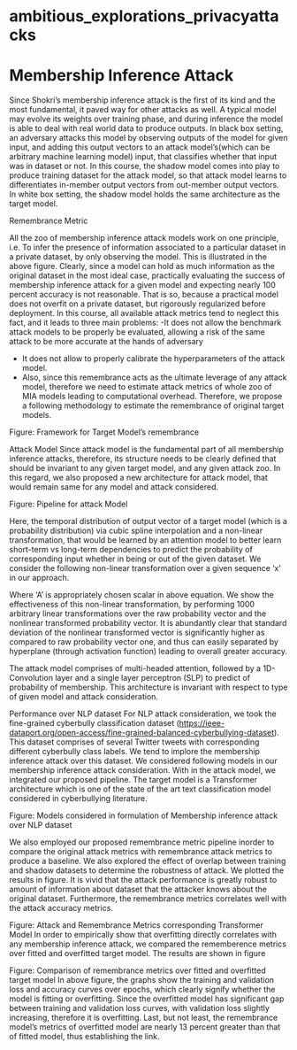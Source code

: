 # ambitious_explorations_privacyattacks

# Membership Inference Attack
 

Since Shokri’s membership inference attack is the first of its kind and the most fundamental, it paved way for other attacks as well. A typical model may evolve its weights over training phase, and during inference the model is able to deal with real world data to produce outputs. 
In black box setting, an adversary attacks this model by observing outputs of the model for given input, and adding this output vectors to an attack model’s(which can be arbitrary machine learning model) input, that classifies whether that input was in dataset or not.
In this course, the shadow model comes into play to produce training dataset for the attack model, so that attack model learns to differentiates in-member output vectors from out-member output vectors.
In white box setting, the shadow model holds the same architecture as the target model.

Remembrance Metric
 
All the zoo of membership inference attack models work on one principle, i.e. To infer the presence of information associated to a particular dataset in a private dataset, by only observing the model. This is illustrated in the above figure. Clearly, since a model can hold as much information as the original dataset in the most ideal case, practically evaluating the success of membership inference attack for a given model and expecting nearly 100 percent accuracy is not reasonable. That is so, because a practical model does not overfit on a private dataset, but rigorously regularized before deployment.
In this course, all available attack metrics tend to neglect this fact, and it leads to three main problems:
-It does not allow the benchmark attack models to be properly be evaluated, allowing a risk of the same attack to be more accurate at the hands of adversary
- It does not allow to properly calibrate the hyperparameters of the attack model.
- Also, since this remembrance acts as the ultimate leverage of any attack model, therefore we need to estimate attack metrics of whole zoo of MIA models leading to computational overhead.
Therefore, we propose a following methodology to estimate the remembrance of original target models.
 
Figure: Framework for Target Model’s remembrance

Attack Model
Since attack model is the fundamental part of all membership inference attacks, therefore, its structure needs to be clearly defined that should be invariant to any given target model, and any given attack zoo. In this regard, we also proposed a new architecture for attack model, that would remain same for any model and attack considered.


Figure: Pipeline for attack Model

Here, the temporal distribution of output vector of a target model (which is a probability distribution) via cubic spline interpolation and a non-linear transformation, that would be learned by an attention model to better learn short-term vs long-term dependencies to predict the probability of corresponding input whether in being or out of the given dataset. We consider the following non-linear transformation over a given sequence ‘x’ in our approach.
 
Where ‘A’ is appropriately chosen scalar in above equation. We show the effectiveness of this non-linear transformation, by performing 1000 arbitrary linear transformations over the raw probability vector and the nonlinear transformed probability vector. It is abundantly clear that standard deviation of the nonlinear transformed vector is significantly higher as compared to raw probability vector one, and thus can easily separated by hyperplane (through activation function) leading to overall greater accuracy.

 

 The attack model comprises of multi-headed attention, followed by a 1D-Convolution layer and a single layer perceptron (SLP) to predict of probability of membership. This architecture is invariant with respect to type of given model and attack consideration.



Performance over NLP dataset
For NLP attack consideration, we took the fine-grained cyberbully classification dataset (https://ieee-dataport.org/open-access/fine-grained-balanced-cyberbullying-dataset). This dataset comprises of several Twitter tweets with corresponding different cyberbully class labels. We tend to implore the membership inference attack over this dataset. We considered following models in our membership inference attack consideration. With in the attack model, we integrated our proposed pipeline. The target model is a Transformer architecture which is one of the state of the art text classification model considered in cyberbullying literature.
 
Figure: Models considered in formulation of Membership inference attack over NLP dataset

We also employed our proposed remembrance metric pipeline inorder to compare the original attack metrics with remembrance attack metrics to produce a baseline. We also explored the effect of overlap between training and shadow datasets to determine the robustness of attack. We plotted the results in figure. It is vivid that the attack performance is greatly robust to amount of information about dataset that the attacker knows about the original dataset. Furthermore, the remembrance metrics correlates well with the attack accuracy metrics.
 
Figure: Attack and Remembrance Metrics corresponding  Transformer Model
In order to empirically show that overfitting directly correlates with any membership inference attack, we compared the rememberence metrics over fitted and overfitted target model. The results are shown in figure
 
Figure: Comparison of remembrance metrics over fitted and overfitted target model
In above figure, the graphs show the training and validation loss and accuracy curves over epochs, which clearly signify whether the model is fitting or overfitting. Since the overfitted model has significant gap between training and validation loss curves, with validation loss slightly increasing, therefore it is overfitting. Last, but not least, the remembrance model’s metrics of overfitted model are nearly 13 percent greater than that of fitted model, thus establishing the link.
